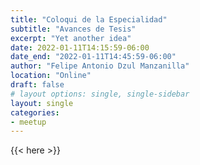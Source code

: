 ```yaml
---
title: "Coloqui de la Especialidad"
subtitle: "Avances de Tesis"
excerpt: "Yet another idea"
date: 2022-01-11T14:15:59-06:00
date_end: "2022-01-11T14:45:59-06:00"
author: "Felipe Antonio Dzul Manzanilla"
location: "Online"
draft: false
# layout options: single, single-sidebar
layout: single
categories:
- meetup
---
```


{{< here >}}
